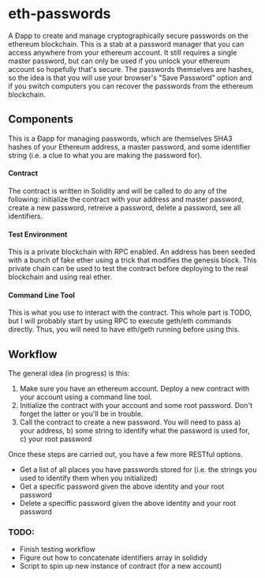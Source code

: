 # eth-passwords
A &#208;app to create and manage cryptographically secure passwords on the ethereum blockchain. This is a stab at a password manager that you can access anywhere from your ethereum account. It still requires a single master password, but can only be used if you unlock your ethereum account so hopefully that's secure. The passwords themselves are hashes, so the idea is that you will use your browser's "Save Password" option and if you switch computers you can recover the passwords from the ethereum blockchain.

## Components
This is a &#208;app for managing passwords, which are themselves SHA3 hashes of your Ethereum address, a master password, and some identifier string (i.e. a clue to what you are making the password for).
#### Contract
The contract is written in Solidity and will be called to do any of the following: initialize the contract with your address and master password, create a new password, retreive a password, delete a password, see all identifiers.
#### Test Environment
This is a private blockchain with RPC enabled. An address has been seeded with a bunch of fake ether using a trick that modifies the genesis block. This private chain can be used to test the contract before deploying to the real blockchain and using real ether.
#### Command Line Tool
This is what you use to interact with the contract. This whole part is TODO, but I will probably start by using RPC to execute geth/eth commands directly. Thus, you will need to have eth/geth running before using this.


## Workflow
The general idea (in progress) is this:

1. Make sure you have an ethereum account. Deploy a new contract with your account using a command line tool.
2. Initialize the contract with your account and some root password. Don't forget the latter or you'll be in trouble.
3. Call the contract to create a new password. You will need to pass a) your address, b) some string to identify what the password is used for, c) your root password

Once these steps are carried out, you have a few more RESTful options.

* Get a list of all places you have passwords stored for (i.e. the strings you used to identify them when you initialized)
* Get a specific password given the above identity and your root password
* Delete a speciffic password given the above identity and your root password

### TODO:
- Finish testing workflow
- Figure out how to concatenate identifiers array in solididy
- Script to spin up new instance of contract (for a new account)
